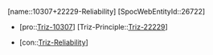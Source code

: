 ﻿---
type: TrizContradiction
aliases:
- 10307+22229-Reliability
license: CC BY-SA 4.0
copyright: https://github.com/SpocWeb
IsDeleted: false
IsReadOnly: false
Confidential: public
tags: 
- Triz/Contradiction
---
[name::10307+22229-Reliability]
[SpocWebEntityId::26722]
+ [pro::[Triz-10307](Triz-10307)]
[Triz-Principle::[Triz-22229](Triz-22229)]
- [con::[Triz-Reliability](tech/Triz/Parameter/Triz-Reliability.md)]


